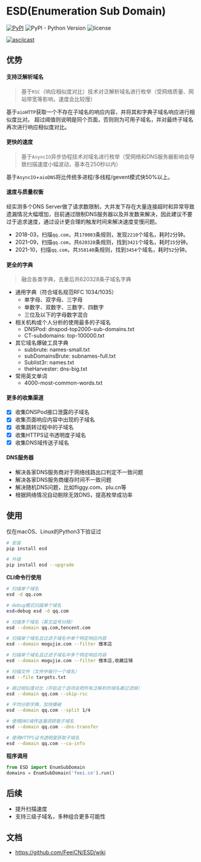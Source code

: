 # ESD(Enumeration Sub Domain)

[![PyPI](https://img.shields.io/pypi/v/ESD.svg)](https://pypi.org/project/ESD/)
![PyPI - Python Version](https://img.shields.io/pypi/pyversions/ESD.svg)
![license](https://img.shields.io/github/license/FeeiCN/ESD.svg)

[![asciicast](https://asciinema.org/a/15WhUe40eEhSbwAXZdf2RQdq9.png)](https://asciinema.org/a/15WhUe40eEhSbwAXZdf2RQdq9)

## 优势
#### 支持泛解析域名
> 基于`RSC`（响应相似度对比）技术对泛解析域名进行枚举（受网络质量、网站带宽等影响，速度会比较慢）

基于`aioHTTP`获取一个不存在子域名的响应内容，并将其和字典子域名响应进行相似度比对。
超过阈值则说明是同个页面，否则则为可用子域名，并对最终子域名再次进行响应相似度对比。

#### 更快的速度
> 基于`AsyncIO`异步协程技术对域名进行枚举（受网络和DNS服务器影响会导致扫描速度小幅波动，基本在250秒以内）

基于`AsyncIO`+`aioDNS`将比传统多进程/多线程/gevent模式快50%以上。

#### 速度与质量权衡
经实测多个DNS Server做了请求数限制，大并发下存在大量连接超时和异常导致遗漏情况大幅增加，目前通过限制DNS服务器以及并发数来解决，因此建议不要过于追求速度，通过设计更合理的触发时间来解决速度变慢问题。
- 2018-03，扫描`qq.com`，共`170083`条规则，发现`2210`个域名，耗时`2`分钟。
- 2021-09，扫描`qq.com`，共`620328`条规则，找到`3421`个域名，耗时`15`分钟。
- 2021-10，扫描`qq.com`，共`358140`条规则，找到`3454`个域名，耗时`52`分钟。

#### 更全的字典
> 融合各类字典，去重后共620328条子域名字典

- 通用字典（符合域名规范RFC 1034/1035）
    - 单字母、双字母、三字母
    - 单数字、双数字、三数字、四数字
    - 三位及以下的字母数字混合
- 相关机构或个人分析的使用最多的子域名
    - DNSPod: dnspod-top2000-sub-domains.txt
    - CT-subdomains: top-100000.txt
- 其它域名爆破工具字典
    - subbrute: names-small.txt
    - subDomainsBrute: subnames-full.txt
    - Sublist3r: names.txt
    - theHarvester: dns-big.txt
- 常用英文单词
    - 4000-most-common-words.txt

#### 更多的收集渠道
- [X] 收集DNSPod接口泄露的子域名
- [X] 收集页面响应内容中出现的子域名
- [X] 收集跳转过程中的子域名
- [X] 收集HTTPS证书透明度子域名
- [X] 收集DNS域传送子域名

#### DNS服务器
- 解决各家DNS服务商对于网络线路出口判定不一致问题
- 解决各家DNS服务商缓存时间不一致问题
- 解决随机DNS问题，比如fliggy.com、plu.cn等
- 根据网络情况自动剔除无效DNS，提高枚举成功率

## 使用
仅在macOS、Linux的Python3下验证过
```bash
# 安装
pip install esd

# 升级
pip install esd --upgrade
```
**CLI命令行使用**
```bash
# 扫描单个域名
esd -d qq.com

# debug模式扫描单个域名
esd=debug esd -d qq.com

# 扫描多个域名（英文逗号分隔）
esd --domain qq.com,tencent.com

# 扫描单个域名且过滤子域名中单个特定响应内容
esd --domain mogujie.com --filter 搜本店

# 扫描单个域名且过滤子域名中多个特定响应内容
esd --domain mogujie.com --filter 搜本店,收藏店铺

# 扫描文件（文件中每行一个域名）
esd --file targets.txt

# 跳过相似度对比（开启这个选项会把所有泛解析的域名都过滤掉）
esd --domain qq.com --skip-rsc

# 平均分割字典，加快爆破
esd --domain qq.com --split 1/4

# 使用DNS域传送漏洞获取子域名
esd --domain qq.com --dns-transfer

# 使用HTTPS证书透明度获取子域名
esd --domain qq.com --ca-info

```

**程序调用**
```python
from ESD import EnumSubDomain
domains = EnumSubDomain('feei.cn').run()
```

## 后续
- 提升扫描速度
- 支持三级子域名，多种组合更多可能性

## 文档
- https://github.com/FeeiCN/ESD/wiki
